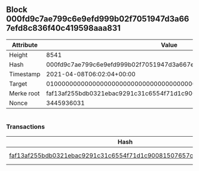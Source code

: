 ## Block 000fd9c7ae799c6e9efd999b02f7051947d3a667efd8c836f40c419598aaa831

Attribute | Value
--- | ---
Height | 8541
Hash | 000fd9c7ae799c6e9efd999b02f7051947d3a667efd8c836f40c419598aaa831
Timestamp | 2021-04-08T06:02:04+00:00
Target | 0100000000000000000000000000000000000000000000000000000000000000
Merke root | faf13af255bdb0321ebac9291c31c6554f71d1c90081507657cd648a4221ae4b
Nonce | 3445936031

```

```

### Transactions

Hash | Amount
--- | ---
[faf13af255bdb0321ebac9291c31c6554f71d1c90081507657cd648a4221ae4b](faf13af255bdb0321ebac9291c31c6554f71d1c90081507657cd648a4221ae4b.md) | 10.00000000 SKEPTI 
